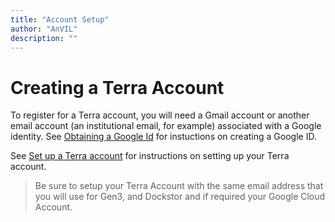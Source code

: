 ```yaml
---
title: "Account Setup"
author: "AnVIL"
description: ""
---
```


# Creating a Terra Account

To register for a Terra account, you will need a Gmail account or another email account (an institutional email, for example) associated with a Google identity. See [Obtaining a Google Id](/learn/account-setup/obtaining-a-google-id) for instuctions on creating a Google ID.

See [Set up a Terra account](https://support.terra.bio/hc/en-us/articles/360028235911-How-to-register-for-a-Terra-account) for instructions on setting up your Terra account.

>Be sure to setup your Terra Account with the same email address that you will use for Gen3, and Dockstor and if required your Google Cloud Account.  

